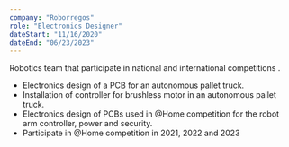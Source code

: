 ```yaml
---
company: "Roborregos"
role: "Electronics Designer"
dateStart: "11/16/2020"
dateEnd: "06/23/2023"
---
```


Robotics team that participate in national and international competitions
.
- Electronics design of a PCB for an autonomous pallet truck.
- Installation of controller for brushless motor in an autonomous pallet truck.
- Electronics design of PCBs used in @Home competition for the robot arm controller, power and security.
- Participate in @Home competition in 2021, 2022 and 2023